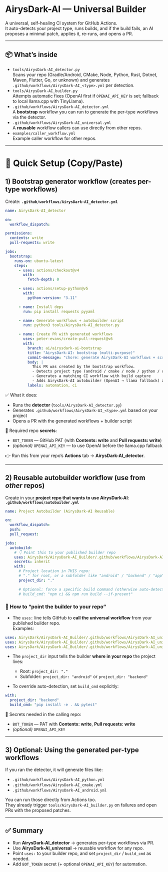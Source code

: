 # AirysDark-AI — Universal Builder

A universal, self-healing CI system for GitHub Actions.  
It auto-detects your project type, runs builds, and if the build fails, an AI proposes a minimal patch, applies it, re-runs, and opens a PR.

---

## 📦 What’s inside
- `tools/AirysDark-AI_detector.py`  
  Scans your repo (Gradle/Android, CMake, Node, Python, Rust, Dotnet, Maven, Flutter, Go, or unknown) and generates `.github/workflows/AirysDark-AI_<type>.yml` per detection.
- `tools/AirysDark-AI_builder.py`  
  Attempts automatic fixes (OpenAI first if `OPENAI_API_KEY` is set; fallback to local llama.cpp with TinyLlama).
- `.github/workflows/AirysDark-AI_detector.yml`  
  A **bootstrap** workflow you can run to generate the per-type workflows via the detector.
- `.github/workflows/AirysDark-AI_universal.yml`  
  A **reusable** workflow callers can use directly from other repos.
- `examples/caller_workflow.yml`  
  Example caller workflow for other repos.

---

# 🚀 Quick Setup (Copy/Paste)

## 1) Bootstrap generator workflow (creates per-type workflows)
Create: **`.github/workflows/AirysDark-AI_detector.yml`**

```yaml
name: AirysDark-AI_detector

on:
  workflow_dispatch:

permissions:
  contents: write
  pull-requests: write

jobs:
  bootstrap:
    runs-on: ubuntu-latest
    steps:
      - uses: actions/checkout@v4
        with:
          fetch-depth: 0

      - uses: actions/setup-python@v5
        with:
          python-version: "3.11"

      - name: Install deps
        run: pip install requests pyyaml

      - name: Generate workflows + autobuilder script
        run: python3 tools/AirysDark-AI_detector.py

      - name: Create PR with generated workflows
        uses: peter-evans/create-pull-request@v6
        with:
          branch: ai/airysdark-ai-bootstrap
          title: "AirysDark-AI: bootstrap (multi-purpose)"
          commit-message: "chore: generate AirysDark-AI workflows + script (multi-purpose)"
          body: |
            This PR was created by the bootstrap workflow.
            - Detects project type (android / cmake / node / python / rust / dotnet / maven / flutter / go / unknown)
            - Generates a matching CI workflow with build capture
            - Adds AirysDark-AI autobuilder (OpenAI → llama fallback) and TinyLlama GGUF fetch
          labels: automation, ci
```

✅ What it does:
- Runs the **detector** (`tools/AirysDark-AI_detector.py`)
- Generates `.github/workflows/AirysDark-AI_<type>.yml` based on your project
- Opens a PR with the generated workflows + builder script

🔑 Required repo **secrets**:
- `BOT_TOKEN` — GitHub PAT (with **Contents: write** and **Pull requests: write**)
- *(optional)* `OPENAI_API_KEY` — to use OpenAI before the llama.cpp fallback

👉 Run this from your repo’s **Actions** tab → **AirysDark-AI_detector**.

---

## 2) Reusable autobuilder workflow (use from *other* repos)
Create in your **project repo that wants to use AirysDark-AI**:  
**`.github/workflows/autobuilder.yml`**

```yaml
name: Project Autobuilder (AirysDark-AI Reusable)

on:
  workflow_dispatch:
  push:
  pull_request:

jobs:
  autobuild:
    # 👇 Point this to your published builder repo
    uses: AirysDark/AirysDark-AI_Builder/.github/workflows/AirysDark-AI_universal.yml@main
    secrets: inherit
    with:
      # Project location in THIS repo:
      # "." for root, or a subfolder like "android" / "backend" / "app"
      project_dir: "."

      # Optional: force a specific build command (otherwise auto-detected)
      # build_cmd: "npm ci && npm run build --if-present"
```

### 🔗 How to “point the builder to your repo”
- The `uses:` line tells GitHub to **call the universal workflow** from your published builder repo.  
Examples:
```yaml
uses: AirysDark/AirysDark-AI_Builder/.github/workflows/AirysDark-AI_universal.yml@main
uses: AirysDark/AirysDark-AI_Builder/.github/workflows/AirysDark-AI_universal.yml@v1
uses: AirysDark/AirysDark-AI_Builder/.github/workflows/AirysDark-AI_universal.yml@<commit-sha>
```

- The `project_dir` input tells the builder **where in your repo** the project lives:
  - Root: `project_dir: "."`
  - Subfolder: `project_dir: "android"` or `project_dir: "backend"`

- To override auto-detection, set `build_cmd` explicitly:
```yaml
with:
  project_dir: "backend"
  build_cmd: "pip install -e . && pytest"
```

🔑 Secrets needed in the calling repo:
- `BOT_TOKEN` — PAT with **Contents: write**, **Pull requests: write**
- *(optional)* `OPENAI_API_KEY`

---

## 3) Optional: Using the generated per-type workflows
If you ran the detector, it will generate files like:
- `.github/workflows/AirysDark-AI_python.yml`
- `.github/workflows/AirysDark-AI_cmake.yml`
- `.github/workflows/AirysDark-AI_android.yml`

You can run those directly from Actions too.  
They already trigger `tools/AirysDark-AI_builder.py` on failures and open PRs with the proposed patches.

---

## ✅ Summary
- Run **AirysDark-AI_detector** → generates per-type workflows via PR.
- Use **AirysDark-AI_universal** → reusable workflow for any repo.
- Point `uses:` to your builder repo, and set `project_dir` / `build_cmd` as needed.
- Add `BOT_TOKEN` secret (+ optional `OPENAI_API_KEY`) for automation.
